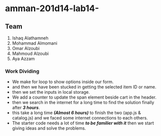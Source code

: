 # amman-201d14-lab14-
## Team
1. Ishaq Alathamneh
1. Mohammad Almomani
1. Omar Alzoubi
1. Mahmoud Alzoubi 
1. Aya Azzam
### Work Dividing
* We make for loop to show options inside our form.
* and then we have been stucked in getting the selected item ID or name.
* then we set the inputs in local storage.
* We add a counter to update the span element beside cart in the header.
* then we search in the internet for a long time to find the solution finally after ***3 hours***.
* this take a long time ***(Almost 6 hours)*** to finish the two (app.js & catalog.js) and we faced some internet connections to each others.
* The starter code needs a lot of time ***to be familier with it*** then we start giving ideas and solve the problems.